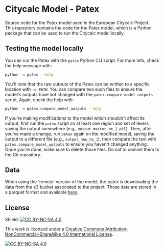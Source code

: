 # Citycalc Model - Patex

Source code for the Patex model used in the European Citycalc Project.
This repository contains the code for the Patex model, which is a Python package that can be used to run the Citycalc model locally.

## Testing the model locally

You can run the Patex with the `patex` Python CLI script. For more info, check the help message with:

```sh
python -m patex --help
```

You'll note that the raw outputs of the Patex can be written to a specific location with `-o PATH`. You can compare two such files to ensure the model's outputs have not changed with the `patex.compare_model_outputs` script. Again, check the help with:

```sh
python -m patex.compare_model_outputs --help
```

If you're making modifications to the model which shouldn't affect its output, first run the `patex` script on at least one region and set of levers, saving the output somewhere (e.g., `output_master_be_1.pkl`). Then, after you've made a change, run `patex` again on the modified model, saving the output to a different file (e.g., `output_new_be_1`), then compare the two with `patex.compare_model_outputs` to ensure you haven't changed anything. Once you're done, make sure to delete those files. Do not to commit them to the Git repository.

## Data

When using the 'remote' version of the model, the patex is downloading the data from the s3 bucket associated to the project.
Those data are stored in a parquet format and available [here](https://citycalc-public.s3.eu-central-1.amazonaws.com/index.html).

## License

Shield: [![CC BY-NC-SA 4.0][cc-by-nc-sa-shield]][cc-by-nc-sa]

This work is licensed under a
[Creative Commons Attribution-NonCommercial-ShareAlike 4.0 International License][cc-by-nc-sa].

[![CC BY-NC-SA 4.0][cc-by-nc-sa-image]][cc-by-nc-sa]

[cc-by-nc-sa]: http://creativecommons.org/licenses/by-nc-sa/4.0/
[cc-by-nc-sa-image]: https://licensebuttons.net/l/by-nc-sa/4.0/88x31.png
[cc-by-nc-sa-shield]: https://img.shields.io/badge/License-CC%20BY--NC--SA%204.0-lightgrey.svg
